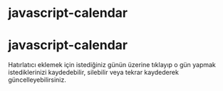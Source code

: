 ﻿# javascript-calendar
# javascript-calendar

Hatırlatıcı eklemek için istediğiniz günün üzerine tıklayıp o gün yapmak istediklerinizi kaydedebilir, silebilir veya tekrar kaydederek güncelleyebilirsiniz.
